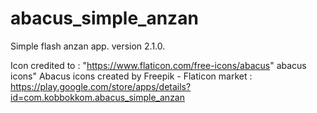 # abacus_simple_anzan

Simple flash anzan app.
version 2.1.0.

Icon credited to : "https://www.flaticon.com/free-icons/abacus" abacus icons" Abacus icons created by Freepik - Flaticon
market : https://play.google.com/store/apps/details?id=com.kobbokkom.abacus_simple_anzan
